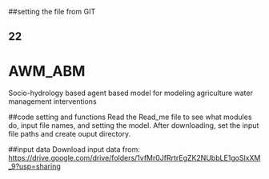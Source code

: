 ##setting the file from GIT
## 22
# AWM_ABM
Socio-hydrology based agent based model for modeling agriculture water management interventions

##code setting and functions
Read the Read_me file to see what modules do, input file names, and setting the model. After downloading, set the input file paths and create ouput directory.

##input data
Download input data from: https://drive.google.com/drive/folders/1vfMr0JfRrtrEgZK2NUbbLE1goSlxXM_9?usp=sharing
